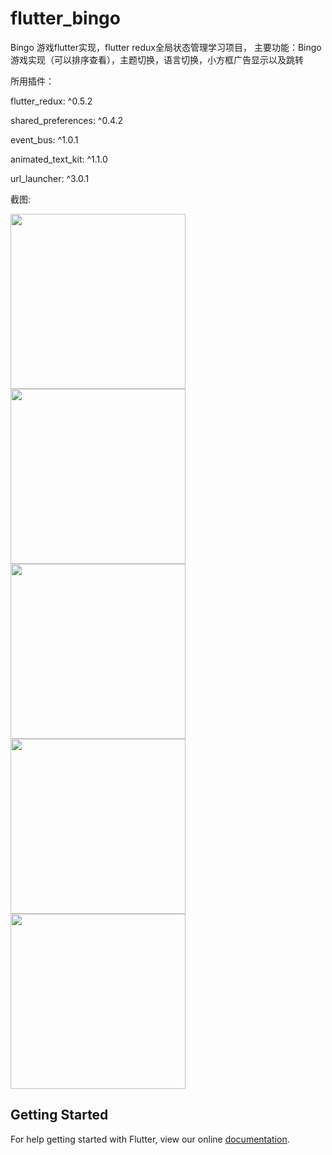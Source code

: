 # flutter_bingo

Bingo 游戏flutter实现，flutter redux全局状态管理学习项目，
主要功能：Bingo游戏实现（可以排序查看），主题切换，语言切换，小方框广告显示以及跳转

所用插件：

flutter_redux: ^0.5.2

shared_preferences: ^0.4.2

event_bus:  ^1.0.1

animated_text_kit: ^1.1.0

url_launcher: ^3.0.1

截图:

<img src="https://raw.githubusercontent.com/baochangfan/Bingo/master/screenshot/S80929-095048.jpg" width="280"> 

<img src="https://raw.githubusercontent.com/baochangfan/Bingo/master/screenshot/S80929-095111.jpg" width="280"> 

<img src="https://raw.githubusercontent.com/baochangfan/Bingo/master/screenshot/S80929-095130.jpg" width="280"> 

<img src="https://raw.githubusercontent.com/baochangfan/Bingo/master/screenshot/S80929-095135.jpg" width="280"> 

<img src="https://raw.githubusercontent.com/baochangfan/Bingo/master/screenshot/S80929-095228.jpg" width="280"> 


## Getting Started

For help getting started with Flutter, view our online
[documentation](https://flutter.io/).
